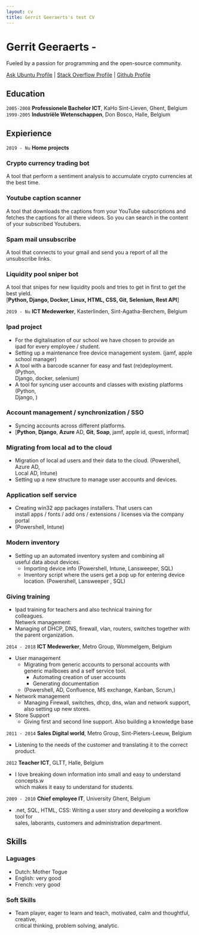 ```yaml
---
layout: cv
title: Gerrit Geeraerts's test CV
---
```


# Gerrit Geeraerts -  
Fueled by a passion for programming and the open-source community.  

<div id="webaddress"><a href="https://askubuntu.com/users/1097288/gerrit-geeraerts?tab=profile">Ask Ubuntu Profile</a> | <a href="https://stackoverflow.com/users/10213635/gerrit-geeraerts?tab=profile">Stack Overflow Profile</a> | <a href="https://github.com/GerritGeeraerts">Github Profile</a></div>

## Education  

`2005-2008` **Professionele Bachelor ICT**, KaHo Sint-Lieven, Ghent, Belgium  
`1999-2005` **Industriële Wetenschappen**, Don Bosco, Halle, Belgium  
## Expierience  
`2019 - Nu` **Home projects**  
### Crypto currency trading bot  
A tool that perform a sentiment analysis to accumulate crypto currencies at the best time.  
### Youtube caption scanner  
A tool that downloads the captions from your YouTube subscriptions and fetches the captions for all there videos. So you can search in the content of your subscribed Youtubers.  
### Spam mail unsubscribe  
A tool that connects to your gmail and send you a report of all the unsubscribe links.  
### Liquidity pool sniper bot  
A tool that snipes for new liquidity pools and tries to get in first to get the best yield.  
[**Python, Django, Docker, Linux, HTML, CSS, Git, Selenium, Rest API**]  
  
`2019 - Nu` **ICT Medewerker**, Kasterlinden, Sint-Agatha-Berchem, Belgium  
### Ipad project  
- For the digitalisation of our school we have chosen to provide an  
  ipad for every employee / student.  
- Setting up a maintenance free device management system. (jamf, apple  
  school manager)  
- A tool with a barcode scanner for easy and fast (re)deployment. (Python,  
  Django, docker, selenium)  
- A tool for syncing user accounts and classes with existing platforms (Python,  
  Django, )
### Account management / synchronization / SSO  
- Syncing accounts across different platforms.  
- [**Python**, **Django**, **Azure** AD, **Git**, **Soap**, jamf, apple id, questi, informat]  
### Migrating from local ad to the cloud  
- Migration of local ad users and their data to the cloud. (Powershell, Azure AD,  
  Local AD, Intune)  
- Setting up a new structure to manage user accounts and devices.  
### Application self service  
- Creating win32 app packages installers. That users can  
  install apps / fonts / add ons / extensions / licenses via the company portal  
- (Powershell, Intune)  
### Modern inventory  
- Setting up an automated inventory system and combining all  
  useful data about devices.  
	- Importing device info (Powershell, Intune, Lansweeper, SQL)  
	- Inventory script where the users get a pop up for entering device location. (Powershell, Lansweeper , SQL)  
### Giving training  
- Ipad training for teachers and also technical training for  
  colleagues.  
Netwerk management:  
- Managing of DHCP, DNS, firewall, vlan, routers, switches together with the parent organization.  

`2014 - 2018` **ICT Medewerker**, Metro Group, Wommelgem, Belgium  
- User management  
	- Migrating from generic accounts to personal accounts with  
	  generic mailboxes and a self service tool.  
		- Automating creation of user accounts  
		- Generating documentation  
	- (Powershell, AD, Confluence, MS exchange, Kanban, Scrum,)  
- Network management  
	- Managing Firewall, switches, dhcp, dns, wlan and network support, also setting up new stores.  
- Store Support  
	- Giving first and second line support. Also building a knowledge base

`2011 - 2014` **Sales Digital world**, Metro Group, Sint-Pieters-Leeuw, Belgium  
- Listening to the needs of the customer and translating it to the correct product.

`2012` **Teacher ICT**, GLTT, Halle, Belgium  
- I love breaking down information into small and easy to understand concepts.w  
  which makes it easy to understand for students.

`2009 - 2010` **Chief employee IT**, University Ghent, Belgium  
- .net, SQL, HTML, CSS: Writing a user story and developing a workflow tool for  
  sales, laborants, customers and administration department.  
## Skills  
### Laguages  
- Dutch: Mother Togue  
- English: very good  
- French: very good  
### Soft Skills  
- Team player, eager to learn and teach, motivated, calm and thoughtful, creative,  
  critical thinking, problem solving, analytic.  


<!-- ### Footer

Last updated: May 2013 -->
 
